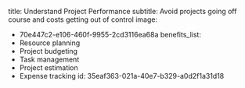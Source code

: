 title: Understand Project Performance
subtitle: Avoid projects going off course and costs getting out of control
image:
  - 70e447c2-e106-460f-9955-2cd3116ea68a
benefits_list:
  - Resource planning
  - Project budgeting
  - Task management
  - Project estimation
  - Expense tracking
id: 35eaf363-021a-40e7-b329-a0d2f1a31d18
